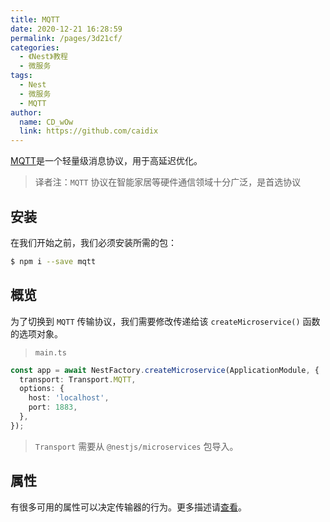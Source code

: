 ```yaml
---
title: MQTT
date: 2020-12-21 16:28:59
permalink: /pages/3d21cf/
categories:
  - 《Nest》教程
  - 微服务
tags:
  - Nest
  - 微服务
  - MQTT
author: 
  name: CD_wOw
  link: https://github.com/caidix
---
```


[MQTT](http://mqtt.org/)是一个轻量级消息协议，用于高延迟优化。

> 译者注：`MQTT` 协议在智能家居等硬件通信领域十分广泛，是首选协议

## 安装

在我们开始之前，我们必须安装所需的包：

```bash
$ npm i --save mqtt
```

## 概览

为了切换到 `MQTT` 传输协议，我们需要修改传递给该 `createMicroservice()` 函数的选项对象。

> `main.ts`

```typescript
const app = await NestFactory.createMicroservice(ApplicationModule, {
  transport: Transport.MQTT,
  options: {
    host: 'localhost',
    port: 1883,
  },
});
```

> `Transport` 需要从 `@nestjs/microservices` 包导入。

## 属性

有很多可用的属性可以决定传输器的行为。更多描述请[查看](https://github.com/mqttjs/MQTT.js)。